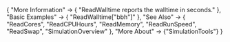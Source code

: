 {
  "More Information" -> {
    "ReadWalltime reports the walltime in seconds."
    },
  "Basic Examples" -> {
    "ReadWalltime[\"bbh\"]"
    },
  "See Also" -> {
   "ReadCores",
   "ReadCPUHours",
   "ReadMemory",
   "ReadRunSpeed",
   "ReadSwap",
   "SimulationOverview"
   },
  "More About" -> {"SimulationTools"}
}
